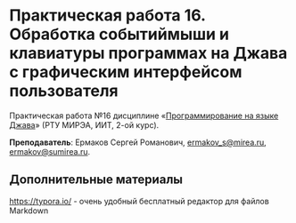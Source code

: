 # Практическая работа 16. Обработка событиймыши и клавиатуры программах на  Джава с  графическим интерфейсом пользователя
Практическая работа №16 дисциплине «[Программирование на языке Джава](https://online-edu.mirea.ru/course/view.php?id=4053)» (РТУ МИРЭА, ИИТ, 2-ой курс).

**Преподаватель**: Ермаков Сергей Романович, ermakov_s@mirea.ru, ermakov@sumirea.ru.

## Дополнительные материалы

https://typora.io/ - очень удобный бесплатный редактор для файлов Markdown

